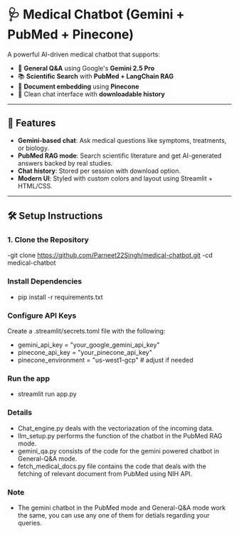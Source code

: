 # 🩺 Medical Chatbot (Gemini + PubMed + Pinecone)

A powerful AI-driven medical chatbot that supports:

- 🤖 **General Q&A** using Google's **Gemini 2.5 Pro**
- 📚 **Scientific Search** with **PubMed + LangChain RAG**
- 🧠 **Document embedding** using **Pinecone**
- 💬 Clean chat interface with **downloadable history**

---

## 🚀 Features

- **Gemini-based chat**: Ask medical questions like symptoms, treatments, or biology.
- **PubMed RAG mode**: Search scientific literature and get AI-generated answers backed by real studies.
- **Chat history**: Stored per session with download option.
- **Modern UI**: Styled with custom colors and layout using Streamlit + HTML/CSS.

---
## 🛠️ Setup Instructions

### 1. Clone the Repository

-git clone https://github.com/Parneet22Singh/medical-chatbot.git
-cd medical-chatbot

### Install Dependencies
- pip install -r requirements.txt

### Configure API Keys
Create a .streamlit/secrets.toml file with the following:

- gemini_api_key = "your_google_gemini_api_key"
- pinecone_api_key = "your_pinecone_api_key"
- pinecone_environment = "us-west1-gcp"  # adjust if needed

### Run the app
- streamlit run app.py

### Details
- Chat_engine.py deals with the vectoriazation of the incoming data.
- llm_setup.py performs the function of the chatbot in the PubMed RAG mode.
- gemini_qa.py consists of the code for the gemini powered chatbot in General-Q&A mode.
- fetch_medical_docs.py file contains the code that deals with the fetching of relevant document from PubMed using NIH API.

### Note
- The gemini chatbot in the PubMed mode and General-Q&A mode work the same, you can use any one of them for detials regarding your queries.
